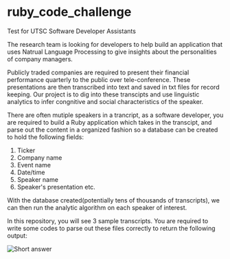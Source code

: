 # ruby_code_challenge
Test for UTSC Software Developer Assistants

The research team is looking for developers to help build an application that uses Natrual Language Processing to give insights about the personalities of company managers.

Publicly traded companies are required to present their financial performance quarterly to the public over tele-conference.  These presentations are then transcribed into text and saved in txt files for record keeping.  Our project is to dig into these transcipts and use linguistic analytics to infer congnitive and social characteristics of the speaker.

There are often mutiple speakers in a trancript, as a software developer, you are required to build a Ruby application which takes in the transcipt, and parse out the content in a organized fashion so a database can be created to hold the following fields:
1. Ticker
2. Company name
3. Event name
4. Date/time
5. Speaker name
6. Speaker's presentation etc. 

With the database created(potentially tens of thousands of transcripts), we can then run the analytic algorithm on each speaker of interest.  

In this repository, you will see 3 sample transcripts.  You are required to write some codes to parse out these files correctly to return the following output:

![Short answer](https://github.com/Lazigerbill/ruby_code_challenge/blob/master/shrtans.jpg "Short Answer")
